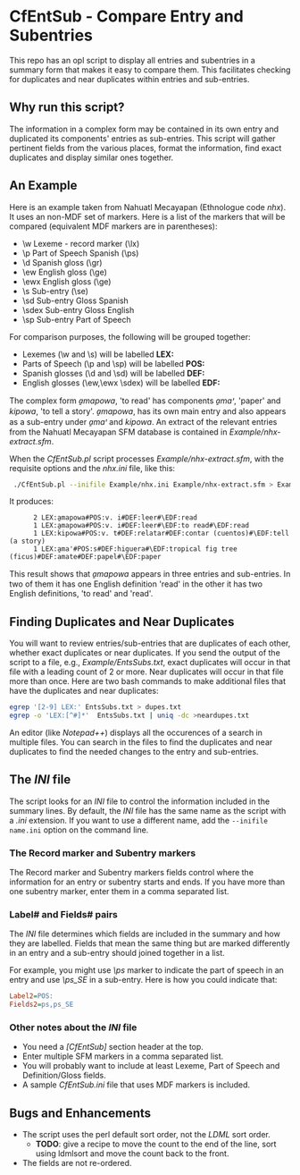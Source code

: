 # CfEntSub - Compare Entry and Subentries
This repo has an opl script to display all entries and subentries in a summary form that makes it easy to compare them. This facilitates checking for duplicates and near duplicates within entries and sub-entries.

## Why run this script?
The information in a complex form may be contained in its own entry and duplicated its components' entries as sub-entries. This script will gather pertinent fields from the various places, format the information, find exact duplicates and display similar ones together.

## An Example
Here is an example taken from Nahuatl Mecayapan (Ethnologue code *nhx*). It uses an non-MDF set of markers. Here is a list of the markers that will be compared (equivalent MDF markers are in parentheses):
 - \\w Lexeme - record marker (\\lx)
 - \\p Part of Speech Spanish (\\ps)
 - \\d Spanish gloss (\\gr)
 - \\ew English gloss (\\ge)
 - \\ewx English gloss (\\ge)
 - \\s Sub-entry (\\se)
 - \\sd Sub-entry Gloss Spanish
 - \\sdex Sub-entry Gloss English
 - \\sp Sub-entry Part of Speech

For comparison purposes, the following will be grouped together:
 - Lexemes (\\w and \\s) will be labelled **LEX:**
 - Parts of Speech (\\p and \\sp) will be labelled **POS:**
 - Spanish glosses (\\d and \\sd) will be labelled **DEF:**
 - English glosses (\\ew,\\ewx \\sdex) will be labelled **EDF:**

The complex form *a̱mapowa*, 'to read' has components *a̱maꞌ*, 'paper' and *kipowa*, 'to tell a story'.
*a̱mapowa*, has its own main entry and also appears as a sub-entry under *a̱maꞌ* and *kipowa*. An extract of the relevant entries from the Nahuatl Mecayapan SFM database is contained in *Example/nhx-extract.sfm*.

When the *CfEntSub.pl* script processes *Example/nhx-extract.sfm*, with the requisite options and the *nhx.ini* file, like this:
````bash
 ./CfEntSub.pl --inifile Example/nhx.ini Example/nhx-extract.sfm > Example/EntsSubs.txt
````
 It produces:
````text
      2 LEX:a̱mapowa#POS:v. i#DEF:leer#\EDF:read
      1 LEX:a̱mapowa#POS:v. i#DEF:leer#\EDF:to read#\EDF:read
      1 LEX:kipowa#POS:v. t#DEF:relatar#DEF:contar (cuentos)#\EDF:tell (a story)
      1 LEX:a̱maꞌ#POS:s#DEF:higuera#\EDF:tropical fig tree (ficus)#DEF:amate#DEF:papel#\EDF:paper
````
This result shows that *a̱mapowa* appears in three entries and sub-entries. In two of them it has one English definition 'read' in the other it has two English definitions, 'to read' and 'read'.

## Finding Duplicates and Near Duplicates
You will want to review entries/sub-entries that are duplicates of each other, whether exact duplicates or near duplicates. If you send the output of the script to a file, e.g., *Example/EntsSubs.txt*, exact duplicates will occur in that file with a leading count of 2 or more. Near duplicates will occur in that file more than once. Here are two bash commands to make additional files that have the duplicates and near duplicates:
````bash
egrep '[2-9] LEX:' EntsSubs.txt > dupes.txt
egrep -o 'LEX:[^#]*'  EntsSubs.txt | uniq -dc >neardupes.txt
````

 An editor (like *Notepad++*) displays all the occurences of a search in multiple files. You can search in the files to find the duplicates and near duplicates to find the needed changes to the entry and sub-entries.

## The *INI* file
The script looks for an *INI* file to control the information included in the summary lines. By default, the *INI* file has the same name as the script with a *.ini* extension. If you want to use a different name, add the `--inifile name.ini` option on the command line.

### The Record marker and Subentry markers
The Record marker and Subentry markers fields control where the information for an entry or subentry starts and ends. If you have more than one subentry marker, enter them in a comma separated list.
### Label# and Fields# pairs
The *INI* file determines which fields are included in the summary and how they are labelled. Fields that mean the same thing but are marked differently in an entry and a sub-entry should joined together in a list. 

For example, you might use *\\ps* marker to indicate the part of speech in an entry and use *\\ps_SE* in a sub-entry. Here is how you could indicate that:
````ini
Label2=POS:
Fields2=ps,ps_SE
````
### Other notes about the *INI* file
 - You need a *\[CfEntSub\]* section header at the top.
 - Enter multiple SFM markers in a comma separated list.
 - You will probably want to include at least Lexeme, Part of Speech and Definition/Gloss fields.
 - A sample *CfEntSub.ini* file that uses MDF markers is included.

## Bugs and Enhancements
 - The script uses the perl default sort order, not the *LDML* sort order. 
	- **TODO**: give a recipe to move the count to the end of the line, sort using ldmlsort and move the count back to the front.
 - The fields are not re-ordered.
